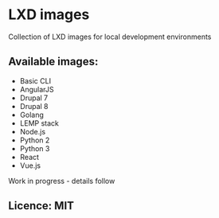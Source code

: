# LXD images
Collection of LXD images for local development environments

## Available images:

* Basic CLI
* AngularJS
* Drupal 7
* Drupal 8
* Golang
* LEMP stack
* Node.js
* Python 2
* Python 3
* React
* Vue.js

Work in progress - details follow

## Licence: MIT
